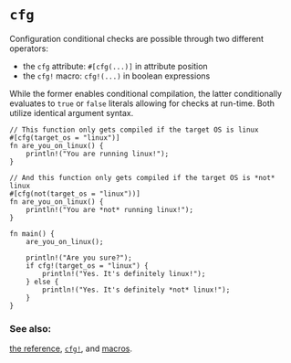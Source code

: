 # `cfg`

Configuration conditional checks are possible through two different operators:

* the `cfg` attribute: `#[cfg(...)]` in attribute position
* the `cfg!` macro: `cfg!(...)` in boolean expressions

While the former enables conditional compilation, the latter conditionally
evaluates to `true` or `false` literals allowing for checks at run-time. Both
utilize identical argument syntax.

```rust,editable
// This function only gets compiled if the target OS is linux
#[cfg(target_os = "linux")]
fn are_you_on_linux() {
    println!("You are running linux!");
}

// And this function only gets compiled if the target OS is *not* linux
#[cfg(not(target_os = "linux"))]
fn are_you_on_linux() {
    println!("You are *not* running linux!");
}

fn main() {
    are_you_on_linux();

    println!("Are you sure?");
    if cfg!(target_os = "linux") {
        println!("Yes. It's definitely linux!");
    } else {
        println!("Yes. It's definitely *not* linux!");
    }
}
```

### See also:

[the reference][ref], [`cfg!`][cfg], and [macros][macros].

[cfg]: https://doc.rust-lang.org/std/macro.cfg!.html
[macros]: ../macros.md
[ref]: https://doc.rust-lang.org/reference/attributes.html#conditional-compilation
